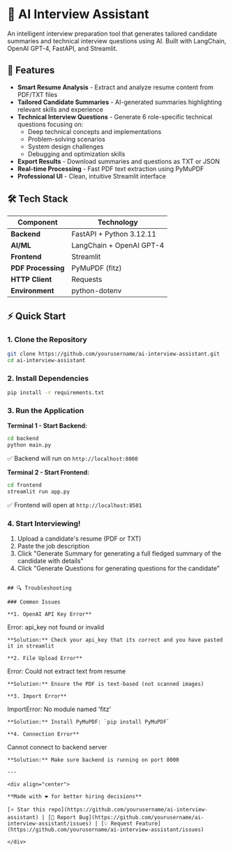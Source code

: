 # 🧠 AI Interview Assistant

An intelligent interview preparation tool that generates tailored candidate summaries and technical interview questions using AI. Built with LangChain, OpenAI GPT-4, FastAPI, and Streamlit.

## 🚀 Features

- **Smart Resume Analysis** - Extract and analyze resume content from PDF/TXT files
- **Tailored Candidate Summaries** - AI-generated summaries highlighting relevant skills and experience
- **Technical Interview Questions** - Generate 6 role-specific technical questions focusing on:
  - Deep technical concepts and implementations
  - Problem-solving scenarios
  - System design challenges
  - Debugging and optimization skills
- **Export Results** - Download summaries and questions as TXT or JSON
- **Real-time Processing** - Fast PDF text extraction using PyMuPDF
- **Professional UI** - Clean, intuitive Streamlit interface

## 🛠 Tech Stack

| Component | Technology |
|-----------|------------|
| **Backend** | FastAPI + Python 3.12.11 |
| **AI/ML** | LangChain + OpenAI GPT-4 |
| **Frontend** | Streamlit |
| **PDF Processing** | PyMuPDF (fitz) |
| **HTTP Client** | Requests |
| **Environment** | python-dotenv |

## ⚡ Quick Start

### 1. Clone the Repository
```bash
git clone https://github.com/yourusername/ai-interview-assistant.git
cd ai-interview-assistant
```

### 2. Install Dependencies
```bash
pip install -r requirements.txt
```


### 3. Run the Application

**Terminal 1 - Start Backend:**
```bash
cd backend
python main.py
```
✅ Backend will run on `http://localhost:8000`

**Terminal 2 - Start Frontend:**
```bash
cd frontend
streamlit run app.py
```
✅ Frontend will open at `http://localhost:8501`

### 4. Start Interviewing!
1. Upload a candidate's resume (PDF or TXT)
2. Paste the job description
3. Click "Generate Summary for generating a full fledged summary of the candidate with details"
4. Click "Generate Questions for generating questions for the candidate"

```

## 🔍 Troubleshooting

### Common Issues

**1. OpenAI API Key Error**
```
Error: api_key not found or invalid
```
**Solution:** Check your api_key that its correct and you have pasted it in streamlit

**2. File Upload Error**
```
Error: Could not extract text from resume
```
**Solution:** Ensure the PDF is text-based (not scanned images)

**3. Import Error**
```
ImportError: No module named 'fitz'
```
**Solution:** Install PyMuPDF: `pip install PyMuPDF`

**4. Connection Error**
```
Cannot connect to backend server
```
**Solution:** Make sure backend is running on port 8000

---

<div align="center">

**Made with ❤️ for better hiring decisions**

[⭐ Star this repo](https://github.com/yourusername/ai-interview-assistant) | [🐛 Report Bug](https://github.com/yourusername/ai-interview-assistant/issues) | [💡 Request Feature](https://github.com/yourusername/ai-interview-assistant/issues)

</div>
